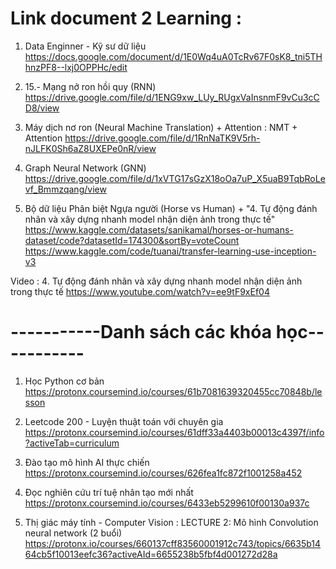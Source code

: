 # Link document 2 Learning : 
1. Data Enginner - Kỹ sư dữ liệu
https://docs.google.com/document/d/1E0Wq4uA0TcRv67F0sK8_tni5THhnzPF8--lxj0OPPHc/edit

2. 15.- Mạng nở ron hồi quy (RNN)
https://drive.google.com/file/d/1ENG9xw_LUy_RUgxVaInsnmF9vCu3cCD8/view

3. Máy dịch nơ ron (Neural Machine Translation) + Attention : NMT + Attention
https://drive.google.com/file/d/1RnNaTK9V5rh-nJLFK0Sh6aZ8UXEPe0nR/view

4. Graph Neural Network (GNN)
https://drive.google.com/file/d/1xVTG17sGzX18oOa7uP_X5uaB9TqbRoLevf_Bmmzqang/view

5. Bộ dữ liệu Phân biệt Ngựa người (Horse vs Human) + "4. Tự động đánh nhãn và xây dựng nhanh model nhận diện ảnh trong thực tế"
https://www.kaggle.com/datasets/sanikamal/horses-or-humans-dataset/code?datasetId=174300&sortBy=voteCount
https://www.kaggle.com/code/tuanai/transfer-learning-use-inception-v3

Video : 4. Tự động đánh nhãn và xây dựng nhanh model nhận diện ảnh trong thực tế
        https://www.youtube.com/watch?v=ee9tF9xEf04


# -----------Danh sách các khóa học-----------
1. Học Python cơ bản
https://protonx.coursemind.io/courses/61b7081639320455cc70848b/lesson

2. Leetcode 200 - Luyện thuật toán với chuyên gia
https://protonx.coursemind.io/courses/61dff33a4403b00013c4397f/info?activeTab=curriculum

3. Đào tạo mô hình AI thực chiến
https://protonx.coursemind.io/courses/626fea1fc872f1001258a452

4. Đọc nghiên cứu trí tuệ nhân tạo mới nhất
 https://protonx.coursemind.io/courses/6433eb5299610f00130a937c

5. Thị giác máy tính - Computer Vision : LECTURE 2: Mô hình Convolution neural network (2 buổi)
https://protonx.io/courses/660137cff83560001912c743/topics/6635b1464cb5f10013eefc36?activeAId=6655238b5fbf4d001272d28a
